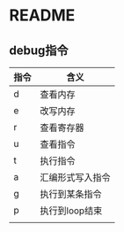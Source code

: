 # README

## debug指令

| 指令 | 含义             |
| ---- | ---------------- |
| d    | 查看内存         |
| e    | 改写内存         |
| r    | 查看寄存器       |
| u    | 查看指令         |
| t    | 执行指令         |
| a    | 汇编形式写入指令 |
| g    | 执行到某条指令   |
| p    | 执行到loop结束   |
|      |                  |


